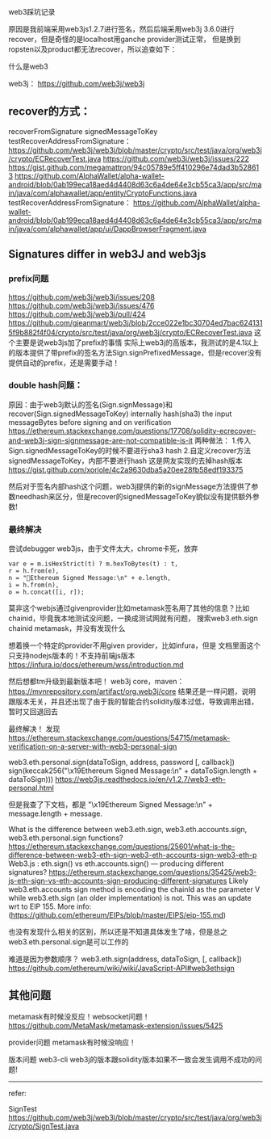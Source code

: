
web3踩坑记录

原因是我前端采用web3js1.2.7进行签名，然后后端采用web3j 3.6.0进行recover，但是奇怪的是localhost用ganche provider测试正常，
但是换到ropsten以及product都无法recover，所以追查如下：

什么是web3

web3j：
https://github.com/web3j/web3j

## recover的方式：

recoverFromSignature
signedMessageToKey
testRecoverAddressFromSignature： https://github.com/web3j/web3j/blob/master/crypto/src/test/java/org/web3j/crypto/ECRecoverTest.java
https://github.com/web3j/web3j/issues/222
https://gist.github.com/megamattron/94c05789e5ff410296e74dad3b528613
https://github.com/AlphaWallet/alpha-wallet-android/blob/0ab199eca18aed4d4408d63c6a4de64e3cb55ca3/app/src/main/java/com/alphawallet/app/entity/CryptoFunctions.java
testRecoverAddressFromSignature：
https://github.com/AlphaWallet/alpha-wallet-android/blob/0ab199eca18aed4d4408d63c6a4de64e3cb55ca3/app/src/main/java/com/alphawallet/app/ui/DappBrowserFragment.java

## Signatures differ in web3J and web3js

### prefix问题
https://github.com/web3j/web3j/issues/208
https://github.com/web3j/web3j/issues/476
https://github.com/web3j/web3j/pull/424
https://github.com/gjeanmart/web3j/blob/2cce022e1bc30704ed7bac6241315f9b882f4f04/crypto/src/test/java/org/web3j/crypto/ECRecoverTest.java
这个主要是说web3js加了prefix的事情
实际上web3j的高版本，我测试的是4.1以上的版本提供了带prefix的签名方法Sign.signPrefixedMessage，但是recover没有提供自动的prefix，还是需要手动！

### double hash问题：
原因：由于web3j默认的签名(Sign.signMessage)和recover(Sign.signedMessageToKey) internally hash(sha3) the input messageBytes before signing and on verification
https://ethereum.stackexchange.com/questions/17708/solidity-ecrecover-and-web3j-sign-signmessage-are-not-compatible-is-it
两种做法：
1.传入Sign.signedMessageToKey的时候不要进行sha3 hash
2.自定义recover方法signedMessageToKey，内部不要进行hash
这是网友实现的去掉hash版本
https://gist.github.com/xoriole/4c2a9630dba5a20ee28fb58edf193375

然后对于签名内部hash这个问题，web3j提供的新的signMessage方法提供了参数needhash来区分，但是recover的signedMessageToKey貌似没有提供额外参数!

### 最终解决
尝试debugger web3js，由于文件太大，chrome卡死，放弃
```
var e = m.isHexStrict(t) ? m.hexToBytes(t) : t,
r = h.from(e),
n = "Ethereum Signed Message:\n" + e.length,
i = h.from(n),
o = h.concat([i, r]);
```

莫非这个webjs通过givenprovider比如metamask签名用了其他的信息？比如chainid，毕竟我本地测试没问题，一换成测试网就有问题，
搜索web3.eth.sign chainid metamask，并没有发现什么

想着换一个特定的provider不用given provider，比如infura，但是
文档里面这个只支持nodejs版本的！不支持前端js版本
https://infura.io/docs/ethereum/wss/introduction.md


然后想都tm升级到最新版本吧！
web3j core，maven：https://mvnrepository.com/artifact/org.web3j/core
结果还是一样问题，说明跟版本无关，并且还出现了由于我的智能合约solidity版本过低，导致调用出错，暂时又回退回去


最终解决！
发现 https://ethereum.stackexchange.com/questions/54715/metamask-verification-on-a-server-with-web3-personal-sign

web3.eth.personal.sign(dataToSign, address, password [, callback])
sign(keccak256("\x19Ethereum Signed Message:\n" + dataToSign.length + dataToSign)))
https://web3js.readthedocs.io/en/v1.2.7/web3-eth-personal.html

但是我查了下文档，都是
"\x19Ethereum Signed Message:\n" + message.length + message.

What is the difference between web3.eth.sign, web3.eth.accounts.sign, web3.eth.personal.sign functions?
https://ethereum.stackexchange.com/questions/25601/what-is-the-difference-between-web3-eth-sign-web3-eth-accounts-sign-web3-eth-p
Web3.js : eth.sign() vs eth.accounts.sign() — producing different signatures?
https://ethereum.stackexchange.com/questions/35425/web3-js-eth-sign-vs-eth-accounts-sign-producing-different-signatures
Likely web3.eth.accounts sign method is encoding the chainId as the parameter V while web3.eth.sign (an older implementation) is not. This was an update wrt to EIP 155. More info: (https://github.com/ethereum/EIPs/blob/master/EIPS/eip-155.md)

也没有发现什么相关的区别，所以还是不知道具体发生了啥，但是总之web3.eth.personal.sign是可以工作的

难道是因为参数顺序？
 web3.eth.sign(address, dataToSign, [, callback])
 https://github.com/ethereum/wiki/wiki/JavaScript-API#web3ethsign
 


## 其他问题
metamask有时候没反应！websocket问题！
https://github.com/MetaMask/metamask-extension/issues/5425

provider问题
metamask有时候没响应！

版本问题
web3-cli web3j的版本跟solidity版本如果不一致会发生调用不成功的问题!

---

refer:

SignTest
https://github.com/web3j/web3j/blob/master/crypto/src/test/java/org/web3j/crypto/SignTest.java

<disqus/>